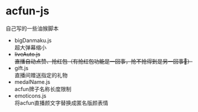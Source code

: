 # acfun-js
自己写的一些油猴脚本

- bigDanmaku.js  
  超大弹幕缩小  
- ~~liveAuto.js~~  
  ~~直播自动点赞、抢红包（有抢红包功能是一回事，抢不抢得到是另一回事🤪）~~
- gift.js  
  直播间赠送指定的礼物
- medalName.js  
  acfun牌子名称长度限制
- emoticons.js  
  将acfun直播颜文字替换成匿名版颜表情
